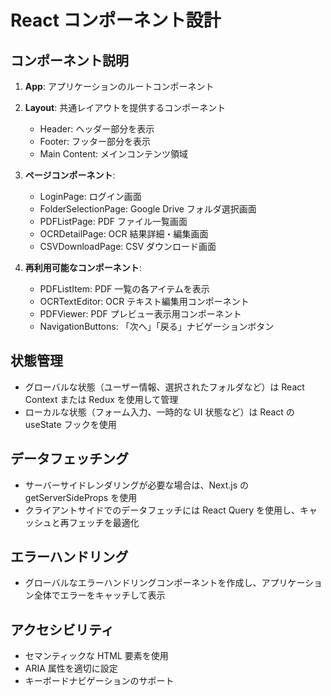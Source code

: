 # React コンポーネント設計

## コンポーネント説明

1. **App**: アプリケーションのルートコンポーネント
2. **Layout**: 共通レイアウトを提供するコンポーネント
   - Header: ヘッダー部分を表示
   - Footer: フッター部分を表示
   - Main Content: メインコンテンツ領域

3. **ページコンポーネント**:
   - LoginPage: ログイン画面
   - FolderSelectionPage: Google Drive フォルダ選択画面
   - PDFListPage: PDF ファイル一覧画面
   - OCRDetailPage: OCR 結果詳細・編集画面
   - CSVDownloadPage: CSV ダウンロード画面

4. **再利用可能なコンポーネント**:
   - PDFListItem: PDF 一覧の各アイテムを表示
   - OCRTextEditor: OCR テキスト編集用コンポーネント
   - PDFViewer: PDF プレビュー表示用コンポーネント
   - NavigationButtons: 「次へ」「戻る」ナビゲーションボタン

## 状態管理

- グローバルな状態（ユーザー情報、選択されたフォルダなど）は React Context または Redux を使用して管理
- ローカルな状態（フォーム入力、一時的な UI 状態など）は React の useState フックを使用

## データフェッチング

- サーバーサイドレンダリングが必要な場合は、Next.js の getServerSideProps を使用
- クライアントサイドでのデータフェッチには React Query を使用し、キャッシュと再フェッチを最適化

## エラーハンドリング

- グローバルなエラーハンドリングコンポーネントを作成し、アプリケーション全体でエラーをキャッチして表示

## アクセシビリティ

- セマンティックな HTML 要素を使用
- ARIA 属性を適切に設定
- キーボードナビゲーションのサポート
